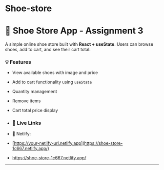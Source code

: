 # Shoe-store
# 👟 Shoe Store App - Assignment 3

A simple online shoe store built with **React + useState**. Users can browse shoes, add to cart, and see their cart total.

### 💡 Features

- View available shoes with image and price
- Add to cart functionality using `useState`
- Quantity management
- Remove items
- Cart total price display

- ### 🚀 Live Links

- 🔗 Netlify:
-  [https://your-netlify-url.netlify.app](https://shoe-store-1c667.netlify.app/)
-  https://shoe-store-1c667.netlify.app/


---



